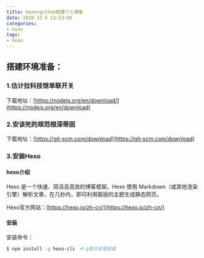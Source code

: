 ```yaml
---
title: hexo+github搭建个人博客
date: 2018-12-5 13:53:05
categories: 
- hexo
tags: 
- hexo
---
```


## 搭建环境准备：

### 1.估计拉科技馆单联开关

下载地址：[https://nodejs.org/en/download/](https://nodejs.org/en/download)

### 2.安该死的规范根深蒂固

下载地址：[https://git-scm.com/download](https://git-scm.com/download)

### 3.安装Hexo

#### hexo介绍

Hexo 是一个快速、简洁且高效的博客框架。Hexo 使用 Markdown（或其他渲染引擎）解析文章，在几秒内，即可利用靓丽的主题生成静态网页。

Hexo官方网站：[https://hexo.io/zh-cn/](https://hexo.io/zh-cn/)

#### 安装

安装命令：
``` bash
$ npm install -g hexo-cli  #-g表示全局安装
```
